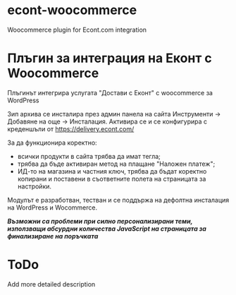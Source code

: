 # econt-woocommerce
Woocommerce plugin for Econt.com integration

# Плъгин за интеграция на Еконт с Woocommerce
Плъгинът интегрира услугата "Достави с Еконт" с woocommerce за WordPress

Зип архива се инсталира през админ панела на сайта Инструменти -> Добавяне на още -> Инсталация. Активира се и се конфигурира с креденшъли от https://delivery.econt.com/

За да функционира коректно:

* всички продукти в сайта трябва да имат тегла;
* трябва да бъде активиран метод на плащане "Наложен платеж";
* ИД-то на магазина и частния ключ, трябва да бъдат коректно копирани и поставени в съответните полета на страницата за настройки.

Модулът е разработван, тестван и се поддържа на дефолтна инсталация на WordPress и Wocommerce. 

___Възможни са проблеми при силно персонализирани теми, използващи абсурдни количества JavaScript на страницата за финализиране на поръчката___

# ToDo 
Add more detailed description
